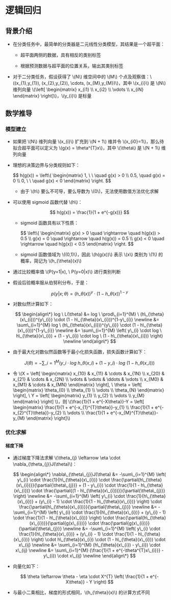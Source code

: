 <script type="text/javascript" src="http://cdn.mathjax.org/mathjax/latest/MathJax.js?config=default"></script>

# 逻辑回归

## 背景介绍

- 在分类任务中，最简单的分类器是二元线性分类模型，其结果是一个超平面：

	- 超平面两侧的数据，具有相反的类别标签

	- 根据预测数据与超平面的位置关系，输出其类别标签

- 对于二分类任务，假设获得了 \\(N\\) 维空间中的 \\(M\\) 个点及观察值：\\((x\_{1},y\_{1}), (x\_{2},y\_{2}), \cdots, (x\_{M},y\_{M})\\)，其中 \\(x\_{i}\\) 是 \\(N\\) 维列向量 \\(\\left\[ \begin{matrix} x\_{i1} \\\\ x\_{i2} \\\\ \vdots \\\\ x\_{iN} \end{matrix} \\right\]\\)，\\(y\_{i}\\) 是标量

## 数学推导

### 模型建立

- 如果把 \\(N\\) 维列向量 \\(x\_{i}\\) 扩充到 \\(N + 1\\) 维并令 \\(x\_{i0}=1\\)，那么待拟合超平面可以定义为 \\(g(x) = \theta^{T}x\\)，其中 \\(\theta\\) 是 \\(N + 1\\) 维列向量

- 理想的决策边界与分类规则如下：

	$$ h(g(x)) = \\left\\{ \begin{matrix} 1, \ \ \quad g(x) > 0 \\\\ 0.5, \quad g(x) = 0 \\\\ 0, \ \ \quad g(x) < 0 \end{matrix} \\right. $$

	- 由于 \\(h\\) 要么不可导，要么导数为 \\(0\\)，无法使用数值方法优化求解

- 可以使用 sigmoid 函数代替 \\(h\\)：

	$$ h(g(x)) = \frac{1}{1 + e^{-g(x)}} $$
		
	- sigmoid 函数具有以下性质：

		$$ \\left\\{ \begin{matrix} g(x) > 0 \quad \rightarrow \quad h(g(x)) > 0.5 \\\\ g(x) = 0 \quad \rightarrow \quad h(g(x)) = 0.5 \\\\ g(x) < 0 \quad \rightarrow \quad h(g(x)) < 0.5 \end{matrix} \\right. $$
		
	- sigmoid 函数值域为 \\((0,1)\\)，因此 \\(h(g(x))\\) 表示 \\(x\\) 类别为 \\(1\\) 的概率，简记为 \\(h\_{\theta}(x)\\)

- 通过比较概率值 \\(P(y=1|x), \ P(y=0|x)\\) 进行类别判断

- 假设后验概率服从伯努利分布，于是：

	$$ p(y|x;\theta) = (h\_{\theta}(x))^{y} \cdot (1 - h\_{\theta}(x))^{1-y} $$

- 对数似然计算如下：

	$$
	\begin{align\*}
	log \ L(\theta) &= log \ \prod\_{i=1}^{M} \ (h\_{\theta}(x\_{i}))^{y\_{i}} \cdot (1 - h\_{\theta}(x\_{i}))^{1-y\_{i}} \newline
	&= \sum\_{i=1}^{M} log \ (h\_{\theta}(x\_{i}))^{y\_{i}} \cdot (1 - h\_{\theta}(x\_{i}))^{1-y\_{i}} \newline
	&= \sum\_{i=1}^{M} \left( y\_{i} \cdot log \ h\_{\theta}(x\_{i}) + (1 - y\_{i}) \cdot log \ (1 - h\_{\theta}(x\_{i})) \right) \newline
	\end{align\*}
	$$

- 由于最大化对数似然函数等于最小化损失函数，损失函数计算如下：

	$$ J(\theta) = - \sum\_{i=1}^{M} \left( y\_{i} \cdot log \ h\_{\theta}(x\_{i}) + (1 - y\_{i}) \cdot log \ (1 - h\_{\theta}(x\_{i})) \right) $$

- 令 \\(X = \\left\[ \begin{matrix} x\_{10} & x\_{11} & \cdots & x\_{1N} \\\\ x\_{20} & x\_{21} & \cdots & x\_{2N} \\\\ \vdots & \vdots & \ddots & \vdots \\\\ x\_{M0} & x\_{M1} & \cdots & x\_{MN} \end{matrix} \\right\], \ \theta = \\left\[ \begin{matrix} \theta\_{0} \\\\ \theta\_{1} \\\\ \vdots \\\\ \theta\_{N} \end{matrix} \\right\], \ Y = \\left\[ \begin{matrix} y\_{1} \\\\ y\_{2} \\\\ \vdots \\\\ y\_{M} \end{matrix} \\right\] \\)，则 \\(\frac{1}{1 + e^{-X\theta}}-Y = \\left\[ \begin{matrix} \frac{1}{1 + e^{-x\_{1}^{T}\theta}}-y\_{1} \\\\ \frac{1}{1 + e^{-x\_{2}^{T}\theta}}-y\_{2} \\\\ \vdots \\\\ \frac{1}{1 + e^{-x\_{M}^{T}\theta}}-y\_{M} \end{matrix} \\right\]\\)

### 优化求解

#### 梯度下降

- 通过梯度下降法求解 \\(\theta\_{j} \leftarrow \eta \cdot \nabla\_{\theta\_{j}}J(\theta)\\)：

	$$
	\begin{align\*}
	\nabla\_{\theta\_{j}}J(\theta) &= -\sum\_{i=1}^{M} \left( y\_{i} \cdot \frac{1}{h\_{\theta}(x\_{i})} \cdot \frac{\partial{h\_{\theta}(x\_{i})}}{\partial{\theta\_{j}}} + (1 - y\_{i}) \cdot \frac{1}{1 - h\_{\theta}(x\_{i})} \cdot \frac{\partial{(1 - h\_{\theta}(x\_{i}))}}{\partial{\theta\_{j}}} \right) \newline
	&= -\sum\_{i=1}^{M} \left( y\_{i} \cdot \frac{1}{h\_{\theta}(x\_{i})} + (y\_{i} - 1) \cdot \frac{1}{1 - h\_{\theta}(x\_{i})} \right) \cdot \frac{\partial{h\_{\theta}(x\_{i})}}{\partial{\theta\_{j}}} \newline
	&= -\sum\_{i=1}^{M} \left( y\_{i} \cdot \frac{1}{h\_{\theta}(x\_{i})} + (y\_{i} - 1) \cdot \frac{1}{1 - h\_{\theta}(x\_{i})} \right) \cdot \frac{\partial{h\_{\theta}(x\_{i})}}{\partial{g(x\_{i})}} \cdot \frac{\partial{g(x\_{i})}}{\partial{\theta\_{j}}} \newline
	&= -\sum\_{i=1}^{M} \left( y\_{i} \cdot \frac{1}{h\_{\theta}(x\_{i})} + (y\_{i} - 1) \cdot \frac{1}{1 - h\_{\theta}(x\_{i})} \right) \cdot h\_{\theta}(x\_{i}) \cdot (1 - h\_{\theta}(x\_{i})) \cdot x\_{ij} \newline
	&= \sum\_{i=1}^{M} (h\_{\theta}(x\_{i}) - y\_{i}) \cdot x\_{ij} \newline
	&= \sum\_{i=1}^{M} (\frac{1}{1 + e^{-\theta^{T}x\_{i}}} - y\_{i}) \cdot x\_{ij} \newline
	\end{align\*}
	$$

- 向量化如下：

	$$ \theta \leftarrow \theta - \eta \cdot X^{T} \left( \frac{1}{1 + e^{-X\theta}} - Y \right) $$

- 与最小二乘相比，梯度的形式相同，\\(h\_{\theta}(x)\\) 的计算方式不同